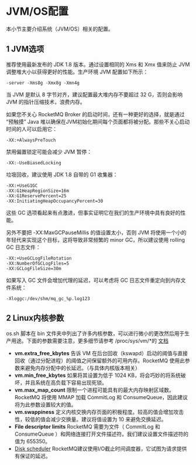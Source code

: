 # JVM/OS配置


本小节主要介绍系统（JVM/OS）相关的配置。

## 1 JVM选项

推荐使用最新发布的 JDK 1.8 版本。通过设置相同的 Xms 和 Xmx 值来防止 JVM 调整堆大小以获得更好的性能。生产环境 JVM 配置如下所示：

```text
-server -Xms8g -Xmx8g -Xmn4g 
```

当 JVM 是默认 8 字节对齐，建议配置最大堆内存不要超过 32 G，否则会影响 JVM 的指针压缩技术，浪费内存。

如果您不关心 RocketMQ Broker 的启动时间，还有一种更好的选择，就是通过 “预触摸” Java 堆以确保在JVM初始化期间每个页面都将被分配。那些不关心启动时间的人可以启用它：

```text
-XX:+AlwaysPreTouch  
```

禁用偏置锁定可能会减少 JVM 暂停：

```text
-XX:-UseBiasedLocking   
```

垃圾回收，建议使用 JDK 1.8 自带的 G1 收集器：

```text
-XX:+UseG1GC 
-XX:G1HeapRegionSize=16m   
-XX:G1ReservePercent=25 
-XX:InitiatingHeapOccupancyPercent=30
```

这些 GC 选项看起来有点激进，但事实证明它在我们的生产环境中具有良好的性能。

另外不要把 -XX:MaxGCPauseMillis 的值设置太小，否则 JVM 将使用一个小的年轻代来实现这个目标，这将导致非常频繁的 minor GC，所以建议使用 rolling GC 日志文件：

```text
-XX:+UseGCLogFileRotation   
-XX:NumberOfGCLogFiles=5 
-XX:GCLogFileSize=30m
```

如果写入 GC 文件会增加代理的延迟，可以考虑将 GC 日志文件重定向到内存文件系统：

```text
-Xloggc:/dev/shm/mq_gc_%p.log123   
```

## 2 Linux内核参数

 os.sh 脚本在 bin 文件夹中列出了许多内核参数，可以进行微小的更改然后用于生产用途。下面的参数需要注意，更多细节请参考 /proc/sys/vm/*的 [文档](https://www.kernel.org/doc/Documentation/sysctl/vm.txt)

- **vm.extra_free_kbytes**  告诉 VM 在后台回收（kswapd）启动的阈值与直接回收（通过分配进程）的阈值之间保留额外的可用内存。RocketMQ 使用此参数来避免内存分配中的长延迟。（与具体内核版本相关）
- **vm.min_free_kbytes**  如果将其设置为低于 1024 KB，将会巧妙的将系统破坏，并且系统在高负载下容易出现死锁。
- **vm.max_map_count**  限制一个进程可能具有的最大内存映射区域数。RocketMQ 将使用 MMAP 加载 CommitLog 和 ConsumeQueue，因此建议将为此参数设置较大的值。
- **vm.swappiness**  定义内核交换内存页面的积极程度。较高的值会增加攻击性，较低的值会减少交换量。建议将值设置为 10 来避免交换延迟。
- **File descriptor limits**  RocketMQ 需要为文件（ CommitLog 和 ConsumeQueue ）和网络连接打开文件描述符。我们建议设置文件描述符的值为 655350。
- [Disk scheduler](https://access.redhat.com/documentation/en-US/Red_Hat_Enterprise_Linux/6/html/Performance_Tuning_Guide/ch06s04s02.html)  RocketMQ建议使用I/O截止时间调度器，它试图为请求提供有保证的延迟。
